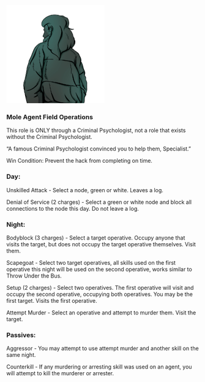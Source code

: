 ![specialist.png](Images/specialist.png)

### **Mole Agent Field Operations**

This role is ONLY through a Criminal Psychologist, not a role that exists without the Criminal Psychologist.

“A famous Criminal Psychologist convinced you to help them, Specialist.”

Win Condition: Prevent the hack from completing on time.

### **Day:**

Unskilled Attack - Select a node, green or white. Leaves a log.

Denial of Service (2 charges) - Select a green or white node and block all connections to the node this day. Do not leave a log.

### **Night:**

Bodyblock (3 charges) - Select a target operative. Occupy anyone that visits the target, but does not occupy the target operative themselves. Visit them.

Scapegoat - Select two target operatives, all skills used on the first operative this night will be used on the second operative, works similar to Throw Under the Bus.

Setup (2 charges) - Select two operatives. The first operative will visit and occupy the second operative, occupying both operatives. You may be the first target. Visits the first operative.

Attempt Murder - Select an operative and attempt to murder them. Visit the target.

### **Passives:**

Aggressor - You may attempt to use attempt murder and another skill on the same night.

Counterkill - If any murdering or arresting skill was used on an agent, you will attempt to kill the murderer or arrester.